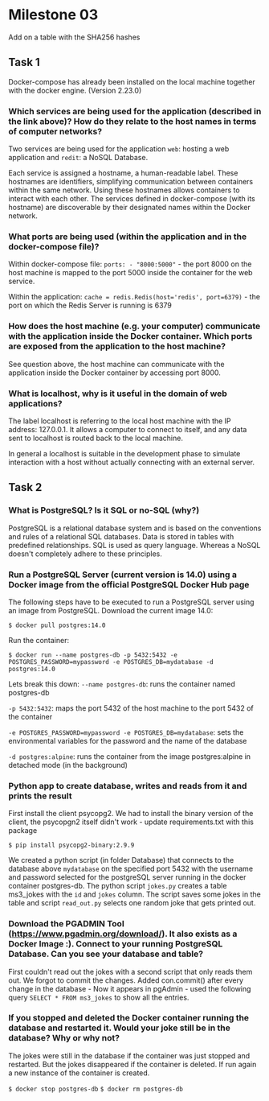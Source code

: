 # Milestone 03

Add on a table with the SHA256 hashes 

## Task 1

Docker-compose has already been installed on the local machine together with the docker engine. (Version 2.23.0) 

### Which services are being used for the application (described in the link above)? How do they relate to the host names in terms of computer networks?

Two services are being used for the application ```web```: hosting a web application and ```redit```: a NoSQL Database.

Each service is assigned a hostname, a human-readable label. These hostnames are identifiers, simplifying communication between containers within the same network. Using these hostnames allows containers to interact with each other. The services defined in docker-compose (with its hostname) are discoverable by their designated names within the Docker network. 

### What ports are being used (within the application and in the docker-compose file)?

Within docker-compose file: ```ports: - "8000:5000"``` - the port 8000 on the host machine is mapped to the port 5000 inside the container for the web service. 

Within the application: ```cache = redis.Redis(host='redis', port=6379)``` - the port on which the Redis Server is running is 6379

### How does the host machine (e.g. your computer) communicate with the application inside the Docker container. Which ports are exposed from the application to the host machine? ###

See question above, the host machine can communicate with the application inside the Docker container by accessing port 8000.

### What is localhost, why is it useful in the domain of web applications?

The label localhost is referring to the local host machine with the IP address: 127.0.0.1. It allows a computer to connect to itself, and any data sent to localhost is routed back to the local machine.

In general a localhost is suitable in the development phase to simulate interaction with a host without actually connecting with an external server. 

## Task 2

### What is PostgreSQL? Is it SQL or no-SQL (why?)

PostgreSQL is a relational database system and is based on the conventions and rules of a relational SQL databases. Data is stored in tables with predefined relationships. SQL is used as query language. 
Whereas a NoSQL doesn't completely adhere to these principles. 


### Run a PostgreSQL Server (current version is 14.0) using a Docker image from the official PostgreSQL Docker Hub page ###

The following steps have to be executed to run a PostgreSQL server using an image from PostgreSQL. 
Download the current image 14.0: 

```
$ docker pull postgres:14.0
```

Run the container: 
```
$ docker run --name postgres-db -p 5432:5432 -e POSTGRES_PASSWORD=mypassword -e POSTGRES_DB=mydatabase -d postgres:14.0
```

Lets break this down:
```--name postgres-db```: runs the container named postgres-db

```-p 5432:5432```: maps the port 5432 of the host machine to the port 5432 of the container

```-e POSTGRES_PASSWORD=mypassword -e POSTGRES_DB=mydatabase```: sets the environmental variables for the password and the name of the database 

```-d postgres:alpine```: runs the container from the image postgres:alpine in detached mode (in the background)

### Python app to create database, writes and reads from it and prints the result 


First install the client psycopg2. We had to install the binary version of the client, the psycopgn2 itself didn't work - update requirements.txt with this package 

```
$ pip install psycopg2-binary:2.9.9
```

We created a python script (in folder Database) that connects to the database above ```mydatabase``` on the specified port 5432 with the username and password selected for the postgreSQL server running in the docker container postgres-db. 
The python script ```jokes.py``` creates a table ms3_jokes with the ```id``` and ```jokes``` column. 
The script saves some jokes in the table and script ```read_out.py``` selects one random joke that gets printed out. 

### Download the PGADMIN Tool (https://www.pgadmin.org/download/). It also exists as a Docker Image :). Connect to your running PostgreSQL Database. Can you see your database and table?

First couldn't read out the jokes with a second script that only reads them out. We forgot to commit the changes. Added con.commit() after every change in the database - Now it appears in pgAdmin - used the following query ```SELECT * FROM ms3_jokes``` to show all the entries. 

### If you stopped and deleted the Docker container running the database and restarted it. Would your joke still be in the database? Why or why not?

The jokes were still in the database if the container was just stopped and restarted. But the jokes disappeared if the container is deleted. If run again a new instance of the container is created. 

```$ docker stop postgres-db```
```$ docker rm postgres-db```







